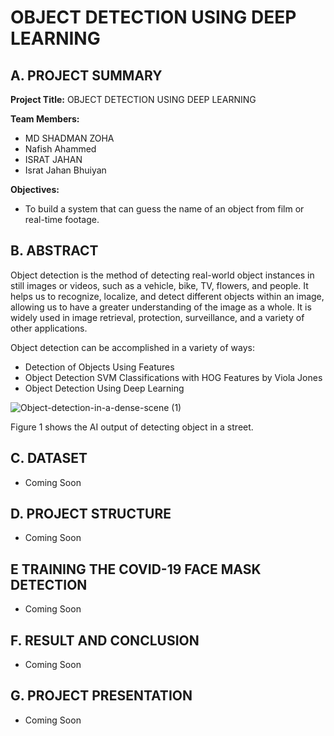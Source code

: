 # OBJECT DETECTION USING DEEP LEARNING 

## A. PROJECT SUMMARY

**Project Title:** OBJECT DETECTION USING DEEP LEARNING

**Team Members:** 
- MD SHADMAN ZOHA
- Nafish Ahammed
- ISRAT JAHAN
- Israt Jahan Bhuiyan


 **Objectives:**
- To build a system that can guess the name of an object from film or real-time footage. 



##  B. ABSTRACT 

Object detection is the method of detecting real-world object instances in still images or videos, such as a vehicle, bike, TV, flowers, and people. It helps us to recognize, localize, and detect different objects within an image, allowing us to have a greater understanding of the image as a whole. It is widely used in image retrieval, protection, surveillance, and a variety of other applications.

Object detection can be accomplished in a variety of ways:

- Detection of Objects Using Features
- Object Detection SVM Classifications with HOG Features by Viola Jones
- Object Detection Using Deep Learning


![Object-detection-in-a-dense-scene (1)](https://user-images.githubusercontent.com/80869517/118518648-29bb1c00-b75a-11eb-939d-8c11d7b836e9.png)


Figure 1 shows the AI output of detecting object in a street.


## C.  DATASET

- Coming Soon


## D.   PROJECT STRUCTURE

- Coming Soon




## E   TRAINING THE COVID-19 FACE MASK DETECTION

- Coming Soon


## F.  RESULT AND CONCLUSION

- Coming Soon



## G.   PROJECT PRESENTATION 

- Coming Soon




